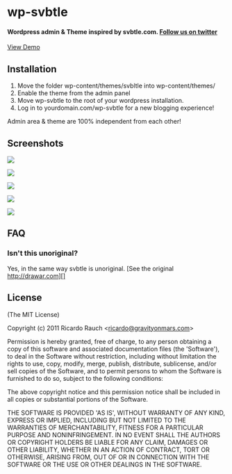 # wp-svbtle
#### Wordpress admin & Theme inspired by svbtle.com. [Follow us on twitter][]

  [Follow us on twitter]: http://twitter.com/gravityonmars

[View Demo][]

  [View Demo]: http://wp-svbtle.bootstrapthem.es/
  
## Installation
1. Move the folder wp-content/themes/svbltle into wp-content/themes/
2. Enable the theme from the admin panel
3. Move wp-svbtle to the root of your wordpress installation.
4. Log in to yourdomain.com/wp-svbtle for a new blogging experience!

Admin area & theme are 100% independent from each other! 

## Screenshots 

![][3]

![][1]

![][2]

![][4]

![][5]

 [3]: https://github.com/gravityonmars/wp-svbtle/raw/master/wp-svbtle/screenshot-3.png
 [1]: https://github.com/gravityonmars/wp-svbtle/raw/master/wp-svbtle/screenshot-1.png
 [2]: https://github.com/gravityonmars/wp-svbtle/raw/master/wp-svbtle/screenshot-2.png
 [4]: https://github.com/gravityonmars/wp-svbtle/raw/master/wp-svbtle/screenshot-4.png
 [5]: https://github.com/gravityonmars/wp-svbtle/raw/master/wp-svbtle/screenshot-5.png

## FAQ 

### Isn't this unoriginal?
Yes, in the same way svbtle is unoriginal. [See the original http://drawar.com][]

[See the original http://drawar.com]: http://drawar.com

## License 

(The MIT License)

Copyright (c) 2011 Ricardo Rauch &lt;ricardo@gravityonmars.com&gt;

Permission is hereby granted, free of charge, to any person obtaining
a copy of this software and associated documentation files (the
'Software'), to deal in the Software without restriction, including
without limitation the rights to use, copy, modify, merge, publish,
distribute, sublicense, and/or sell copies of the Software, and to
permit persons to whom the Software is furnished to do so, subject to
the following conditions:

The above copyright notice and this permission notice shall be
included in all copies or substantial portions of the Software.

THE SOFTWARE IS PROVIDED 'AS IS', WITHOUT WARRANTY OF ANY KIND,
EXPRESS OR IMPLIED, INCLUDING BUT NOT LIMITED TO THE WARRANTIES OF
MERCHANTABILITY, FITNESS FOR A PARTICULAR PURPOSE AND NONINFRINGEMENT.
IN NO EVENT SHALL THE AUTHORS OR COPYRIGHT HOLDERS BE LIABLE FOR ANY
CLAIM, DAMAGES OR OTHER LIABILITY, WHETHER IN AN ACTION OF CONTRACT,
TORT OR OTHERWISE, ARISING FROM, OUT OF OR IN CONNECTION WITH THE
SOFTWARE OR THE USE OR OTHER DEALINGS IN THE SOFTWARE.